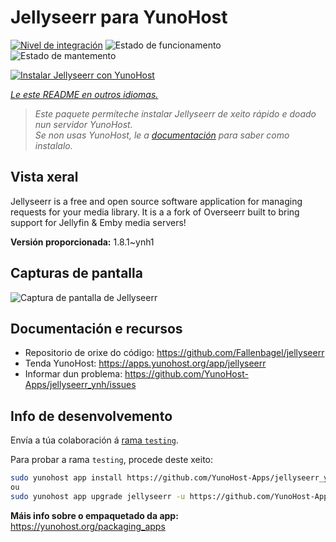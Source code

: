 <!--
NOTA: Este README foi creado automáticamente por <https://github.com/YunoHost/apps/tree/master/tools/readme_generator>
NON debe editarse manualmente.
-->

# Jellyseerr para YunoHost

[![Nivel de integración](https://dash.yunohost.org/integration/jellyseerr.svg)](https://dash.yunohost.org/appci/app/jellyseerr) ![Estado de funcionamento](https://ci-apps.yunohost.org/ci/badges/jellyseerr.status.svg) ![Estado de mantemento](https://ci-apps.yunohost.org/ci/badges/jellyseerr.maintain.svg)

[![Instalar Jellyseerr con YunoHost](https://install-app.yunohost.org/install-with-yunohost.svg)](https://install-app.yunohost.org/?app=jellyseerr)

*[Le este README en outros idiomas.](./ALL_README.md)*

> *Este paquete permíteche instalar Jellyseerr de xeito rápido e doado nun servidor YunoHost.*  
> *Se non usas YunoHost, le a [documentación](https://yunohost.org/install) para saber como instalalo.*

## Vista xeral

Jellyseerr is a free and open source software application for managing requests for your media library. It is a a fork of Overseerr built to bring support for Jellyfin & Emby media servers!

**Versión proporcionada:** 1.8.1~ynh1

## Capturas de pantalla

![Captura de pantalla de Jellyseerr](./doc/screenshots/jellyseerr.png)

## Documentación e recursos

- Repositorio de orixe do código: <https://github.com/Fallenbagel/jellyseerr>
- Tenda YunoHost: <https://apps.yunohost.org/app/jellyseerr>
- Informar dun problema: <https://github.com/YunoHost-Apps/jellyseerr_ynh/issues>

## Info de desenvolvemento

Envía a túa colaboración á [rama `testing`](https://github.com/YunoHost-Apps/jellyseerr_ynh/tree/testing).

Para probar a rama `testing`, procede deste xeito:

```bash
sudo yunohost app install https://github.com/YunoHost-Apps/jellyseerr_ynh/tree/testing --debug
ou
sudo yunohost app upgrade jellyseerr -u https://github.com/YunoHost-Apps/jellyseerr_ynh/tree/testing --debug
```

**Máis info sobre o empaquetado da app:** <https://yunohost.org/packaging_apps>
